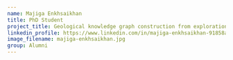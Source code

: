 ```yaml
---
name: Majiga Enkhsaikhan
title: PhD Student
project_title: Geological knowledge graph construction from exploration reports
linkedin_profile: https://www.linkedin.com/in/majiga-enkhsaikhan-91858a7
image_filename: majiga-enkhsaikhan.jpg
group: Alumni
---
```

